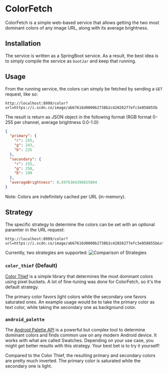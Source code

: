 # ColorFetch
ColorFetch is a simple web-based service that allows getting the two most dominant colors of any image URL, along with its average brightness.

## Installation
The service is written as a SpringBoot service. As a result, the best idea is to simply compile the service as `bootJar` and keep that running.

## Usage
From the running service, the colors can simply be fetched by sending a `GET` request, like so:

```
http://localhost:8999/color?url=https://i.scdn.co/image/ab67616d0000b2738b2c42026277efc3e058855b
```

The result is return as JSON object in the following format (RGB format 0-255 per channel, average brightness 0.0-1.0):

```json
{
  "primary": {
    "r": 255,
    "g": 243,
    "b": 225
  },
  "secondary": {
    "r": 255,
    "g": 250,
    "b": 199
  },
  "averageBrightness": 0.5976384398815804
}
```
Note: Colors are indefinitely cached per URL (in-memory).

## Strategy

The specific strategy to determine the colors can be set with an optional paramter in the URL request:

```
http://localhost:8999/color?url=https://i.scdn.co/image/ab67616d0000b2738b2c42026277efc3e058855b&strategy=color_thief
```

Currently, two strategies are supported:
![Comparison of Strategies](https://i.imgur.com/wuXAbnH.png)

### `color_thief` (Default)
[Color Thief](https://lokeshdhakar.com/projects/color-thief) is a simple library that determines the most dominant colors using pixel buckets. A lot of fine-tuning was done for ColorFetch, so it's the default strategy.

The primary color favors light colors while the secondary one favors saturated ones. An example usage would be to take the primary color as text color, while taking the secondary one as background color.

### `android_palette`
The [Android Palette API](https://developer.android.com/develop/ui/views/graphics/palette-colors) is a powerful but complex tool to determine dominant colors and finds common use on any modern Android device. It works with what are called Swatches. Depending on your use case, you might get better results with this strategy. Your best bet is to try it yourself!

Compared to the Color Thief, the resulting primary and secondary colors are pretty much inverted. The primary color is saturated while the secondary one is light.
